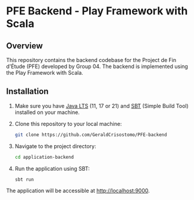 # PFE Backend - Play Framework with Scala

## Overview

This repository contains the backend codebase for the Project de Fin d'Étude (PFE) developed by Group 04. The backend is implemented using the Play Framework with Scala.

## Installation

1. Make sure you have [Java LTS](https://www.oracle.com/java/technologies/downloads/) (11, 17 or 21) and [SBT](https://www.scala-sbt.org/download.html?_ga=2.251090118.1134353547.1702311018-1959218732.1701543598) (Simple Build Tool) installed on your machine.

2. Clone this repository to your local machine:

    ```bash
    git clone https://github.com/GeraldCrisostomo/PFE-backend
    ```

3. Navigate to the project directory:

    ```bash
    cd application-backend
    ```

4. Run the application using SBT:

    ```bash
    sbt run
    ```

The application will be accessible at [http://localhost:9000](http://localhost:9000).
